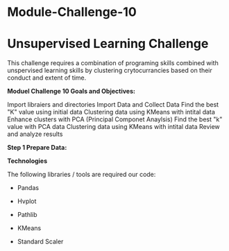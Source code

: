 # Module-Challenge-10

# Unsupervised Learning Challenge

This challenge requires a combination of programing skills combined with unspervised learning skills by clustering crytocurrancies based on their conduct and extent of time.

**Moduel Challenge 10 Goals and Objectives:**

Import libraiers and directories
Import Data and Collect Data
Find the best "K" value using initial data
Clustering data using KMeans with intital data 
Enhance clusters with PCA (Principal Componet Anaylsis)
Find the best "k" value with PCA data
Clustering data using KMeans with intital data
Review and analyze results

**Step 1 Prepare Data:**

**Technologies**

The following libraries / tools are required our code:

- Pandas

- Hvplot

- Pathlib 

- KMeans

- Standard Scaler

